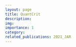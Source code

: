 ```yaml
---
layout: page
title: QuantCrit
description: 
img: 
importance: 1
category: 
related_publications: 2021_JAR
---
```


